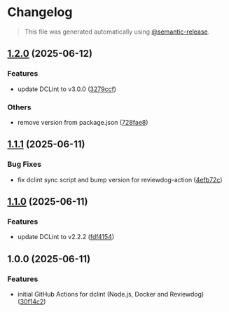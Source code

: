 # Changelog

> This file was generated automatically using [@semantic-release](https://github.com/semantic-release/semantic-release).

## [1.2.0](https://github.com/docker-compose-linter/dclint-github-action/compare/v1.1.1...v1.2.0) (2025-06-12)

### Features

- update DCLint to v3.0.0
  ([3279ccf](https://github.com/docker-compose-linter/dclint-github-action/commit/3279ccfac2382d1c2b9f1cca71bb0eb9ce710289))

### Others

- remove version from package.json
  ([728fae8](https://github.com/docker-compose-linter/dclint-github-action/commit/728fae89183f13c2cd67eb6f93418eb67c9f2b03))

## [1.1.1](https://github.com/docker-compose-linter/dclint-github-action/compare/v1.1.0...v1.1.1) (2025-06-11)

### Bug Fixes

- fix dclint sync script and bump version for reviewdog-action
  ([4efb72c](https://github.com/docker-compose-linter/dclint-github-action/commit/4efb72c4b3cc74a9a3ef1a31bbda98555ba20bf0))

## [1.1.0](https://github.com/docker-compose-linter/dclint-github-action/compare/v1.0.0...v1.1.0) (2025-06-11)

### Features

- update DCLint to v2.2.2
  ([fdf4154](https://github.com/docker-compose-linter/dclint-github-action/commit/fdf4154f334a80464b04a1262ea02929b04de540))

## 1.0.0 (2025-06-11)

### Features

- initial GitHub Actions for dclint (Node.js, Docker and Reviewdog)
  ([30f14c2](https://github.com/docker-compose-linter/dclint-github-action/commit/30f14c29adb8552fcec1c639da70540bd124673c))
